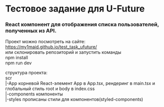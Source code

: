 # Тестовое задание для U-Future

### React компонент для отображения списка пользователей, полученных из API.

Проект можно посмотреть на сайте: https://my1maid.github.io/test_task_ufuture/ \
или склонировать репозиторий и запустить команды \
npm install \
npm run dev


структура проекта: \
scr \
|-App корневой React-элемент App в App.tsx, рендеринг в main.tsx и глобальный стиль root и body в index.css \
|-components компоненты \
|-styles прописаны стили для компонентов(styled-components)
